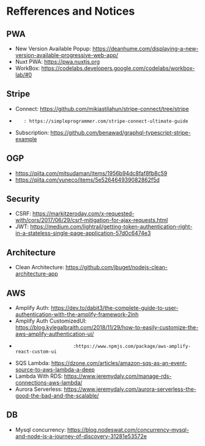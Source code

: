 # Refferences and Notices

## PWA
- New Version Available Popup: https://deanhume.com/displaying-a-new-version-available-progressive-web-app/
- Nuxt PWA: https://pwa.nuxtjs.org
- WorkBox: https://codelabs.developers.google.com/codelabs/workbox-lab/#0

## Stripe 
- Connect: https://github.com/mikiastilahun/stripe-connect/tree/stripe
-        : https://simpleprogrammer.com/stripe-connect-ultimate-guide
- Subscription: https://github.com/benawad/graphql-typescript-stripe-example 

## OGP 
- https://qiita.com/mitsudaman/items/1956b94dc8faf8fb8c59
- https://qiita.com/yuneco/items/5e526464939082862f5d

## Security
- CSRF: https://markitzeroday.com/x-requested-with/cors/2017/06/29/csrf-mitigation-for-ajax-requests.html
- JWT: https://medium.com/lightrail/getting-token-authentication-right-in-a-stateless-single-page-application-57d0c6474e3

## Architecture
- Clean Architecture: https://github.com/jbuget/nodejs-clean-architecture-app

## AWS 
- Amplify Auth: https://dev.to/dabit3/the-complete-guide-to-user-authentication-with-the-amplify-framework-2inh
- Amplify Auth CustomizedUI: https://blog.kylegalbraith.com/2018/11/29/how-to-easily-customize-the-aws-amplify-authentication-ui/
-                          :https://www.npmjs.com/package/aws-amplify-react-custom-ui
- SQS Lambda: https://dzone.com/articles/amazon-sqs-as-an-event-source-to-aws-lambda-a-deep
- Lambda With RDS: https://www.jeremydaly.com/manage-rds-connections-aws-lambda/
- Aurora Serverless: https://www.jeremydaly.com/aurora-serverless-the-good-the-bad-and-the-scalable/

## DB
- Mysql concurrency: https://blog.nodeswat.com/concurrency-mysql-and-node-js-a-journey-of-discovery-31281e53572e